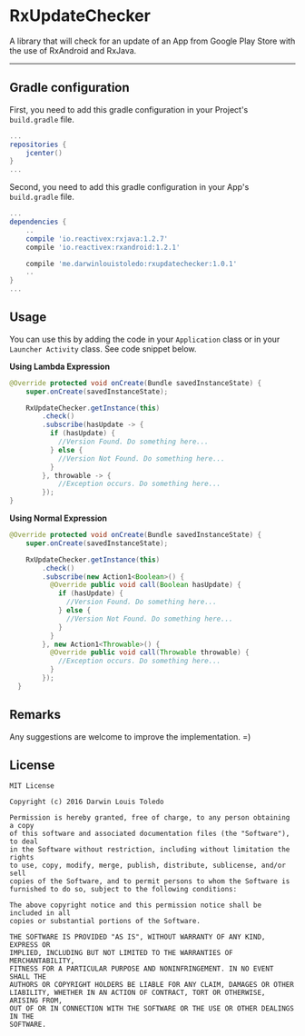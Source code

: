 RxUpdateChecker
===================

A library that will check for an update of an App from Google Play Store with the use of RxAndroid and RxJava.

----------


Gradle configuration
-------------------------------
First, you need to add this gradle configuration in your Project's `build.gradle` file.

```gradle
...
repositories {
    jcenter()
}
...
```
Second, you need to add this gradle configuration in your App's `build.gradle` file.
```gradle
...
dependencies {
    ..
    compile 'io.reactivex:rxjava:1.2.7'
    compile 'io.reactivex:rxandroid:1.2.1'

    compile 'me.darwinlouistoledo:rxupdatechecker:1.0.1'
    ..
}
...
```

Usage
---------
You can use this by adding the code in your `Application` class or in your `Launcher Activity` class. See code snippet below.


**Using Lambda Expression**
```java
@Override protected void onCreate(Bundle savedInstanceState) {
    super.onCreate(savedInstanceState);

    RxUpdateChecker.getInstance(this)
        .check()
        .subscribe(hasUpdate -> {
          if (hasUpdate) {
            //Version Found. Do something here...
          } else {
            //Version Not Found. Do something here...
          }
        }, throwable -> {
            //Exception occurs. Do something here...
        });
}
```

**Using Normal Expression**
```java
@Override protected void onCreate(Bundle savedInstanceState) {
    super.onCreate(savedInstanceState);

    RxUpdateChecker.getInstance(this)
        .check()
        .subscribe(new Action1<Boolean>() {
          @Override public void call(Boolean hasUpdate) {
            if (hasUpdate) {
              //Version Found. Do something here...
            } else {
              //Version Not Found. Do something here...
            }
          }
        }, new Action1<Throwable>() {
          @Override public void call(Throwable throwable) {
            //Exception occurs. Do something here...
          }
        });
  }
```

Remarks
------------
Any suggestions are welcome to improve the implementation. =)


License
------------
```
MIT License

Copyright (c) 2016 Darwin Louis Toledo

Permission is hereby granted, free of charge, to any person obtaining a copy
of this software and associated documentation files (the "Software"), to deal
in the Software without restriction, including without limitation the rights
to use, copy, modify, merge, publish, distribute, sublicense, and/or sell
copies of the Software, and to permit persons to whom the Software is
furnished to do so, subject to the following conditions:

The above copyright notice and this permission notice shall be included in all
copies or substantial portions of the Software.

THE SOFTWARE IS PROVIDED "AS IS", WITHOUT WARRANTY OF ANY KIND, EXPRESS OR
IMPLIED, INCLUDING BUT NOT LIMITED TO THE WARRANTIES OF MERCHANTABILITY,
FITNESS FOR A PARTICULAR PURPOSE AND NONINFRINGEMENT. IN NO EVENT SHALL THE
AUTHORS OR COPYRIGHT HOLDERS BE LIABLE FOR ANY CLAIM, DAMAGES OR OTHER
LIABILITY, WHETHER IN AN ACTION OF CONTRACT, TORT OR OTHERWISE, ARISING FROM,
OUT OF OR IN CONNECTION WITH THE SOFTWARE OR THE USE OR OTHER DEALINGS IN THE
SOFTWARE.

```
